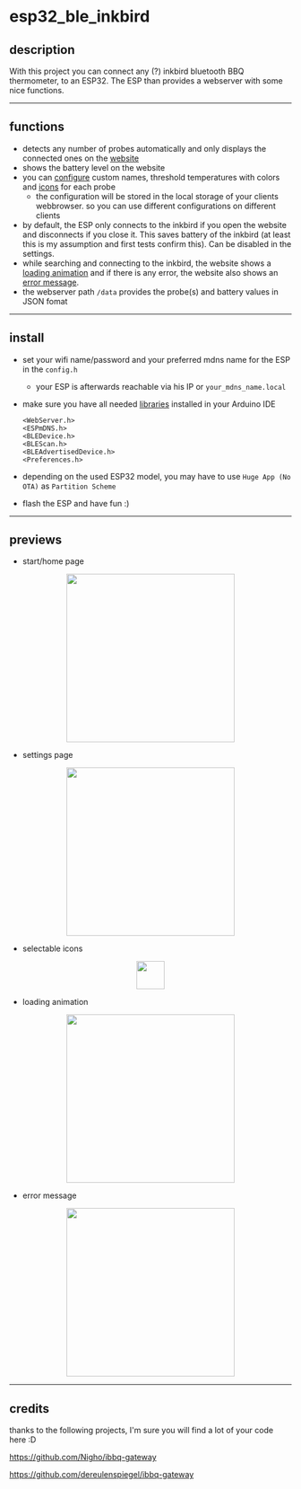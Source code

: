 # esp32_ble_inkbird

## description

With this project you can connect any (?) inkbird bluetooth BBQ thermometer, to an ESP32. The ESP than provides a webserver with some nice functions.

---

## functions

- detects any number of probes automatically and only displays the connected ones on the [website](#anchor_inkbird_home)
- shows the battery level on the website
- you can [configure](#anchor_inkbird_setting) custom names, threshold temperatures with colors and [icons](#anchor_inkbird_icons) for each probe 
    - the configuration will be stored in the local storage of your clients webbrowser. so you can use different configurations on different clients
- by default, the ESP only connects to the inkbird if you open the website and disconnects if you close it. This saves battery of the inkbird (at least this is my assumption and first tests confirm this). Can be disabled in the settings. 
- while searching and connecting to the inkbird, the website shows a [loading animation](#anchor_inkbird_loading) and if there is any error, the website also shows an [error message](#anchor_inkbird_error). 
- the webserver path `/data` provides the probe(s) and battery values in JSON fomat

---

## install

- set your wifi name/password and your preferred mdns name for the ESP in the `config.h` 
    - your ESP is afterwards reachable via his IP or `your_mdns_name.local` 
- make sure you have all needed [libraries](https://github.com/espressif/arduino-esp32/tree/master/libraries) installed in your Arduino IDE

    ```
    <WebServer.h>
    <ESPmDNS.h>
    <BLEDevice.h>
    <BLEScan.h>
    <BLEAdvertisedDevice.h>
    <Preferences.h>
    ```

- depending on the used ESP32 model, you may have to use `Huge App (No OTA)` as `Partition Scheme`
- flash the ESP and have fun :)

---

## previews

- start/home page

<p align="center">
    <a name="anchor_inkbird_home"></a>
    <img src="img/inkbird_home.png" width="300">
</p>

- settings page

<p align="center">
    <a name="anchor_inkbird_setting"></a>
    <img src="img/inkbird_setting.png" width="300">
</p>

- selectable icons 

<p align="center">
    <a name="anchor_inkbird_icons"></a>
    <img src="img/inkbird_icons.png" width="50">
</p>

- loading animation

<p align="center">
    <a name="anchor_inkbird_loading"></a>
    <img src="img/inkbird_loading.gif" width="300">
</p>

- error message

<p align="center">
    <a name="anchor_inkbird_error"></a>
    <img src="img/inkbird_error.png" width="300">
</p>

---

## credits

thanks to the following projects, I'm sure you will find a lot of your code here :D 

https://github.com/Nigho/ibbq-gateway

https://github.com/dereulenspiegel/ibbq-gateway
